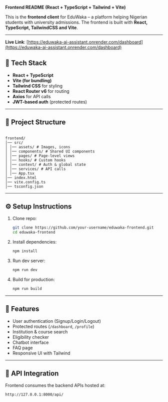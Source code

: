 **Frontend README (React + TypeScript + Tailwind + Vite)**

This is the **frontend client** for EduWaka – a platform helping Nigerian students with university admissions.
The frontend is built with **React, TypeScript, TailwindCSS and Vite**.

---
**Live Link**: [https://eduwaka-ai-assistant.onrender.com/dashboard](https://eduwaka-ai-assistant.onrender.com/dashboard)

## 🚀 Tech Stack

- **React + TypeScript**
- **Vite (for bundling)**
- **Tailwind CSS** for styling
- **React Router v6** for routing
- **Axios** for API calls
- **JWT-based auth** (protected routes)

---

## 📂 Project Structure

```

frontend/
│── src/
│ │── assets/ # Images, icons
│ │── components/ # Shared UI components
│ │── pages/ # Page-level views
│ │── hooks/ # Custom hooks
│ │── context/ # Auth & global state
│ │── services/ # API calls
│ │── App.tsx
│── index.html
│── vite.config.ts
│── tsconfig.json

```

---

## ⚙️ Setup Instructions

1. Clone repo:

   ```bash
   git clone https://github.com/your-username/eduwaka-frontend.git
   cd eduwaka-frontend
   ```

2. Install dependencies:

   ```bash
   npm install
   ```

3. Run dev server:

   ```bash
   npm run dev
   ```

4. Build for production:

   ```bash
   npm run build
   ```

---

## 🔑 Features

- User authentication (Signup/Login/Logout)
- Protected routes (`/dashboard`, `/profile`)
- Institution & course search
- Eligibility checker
- Chatbot interface
- FAQ page
- Responsive UI with Tailwind

---

## 🔗 API Integration

Frontend consumes the backend APIs hosted at:

```
http://127.0.0.1:8000/api/
```

